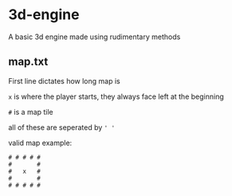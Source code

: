# 3d-engine
A basic 3d engine made using rudimentary methods

## map.txt

First line dictates how long map is

`x` is where the player starts, they always face left at the beginning

`#` is a map tile

all of these are seperated by `' '`

valid map example:

```
# # # # #
#       #
#   x   #
#       #
# # # # #
```
